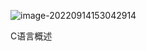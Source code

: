 ![image-20220914153042914](C:\Users\Administrator\AppData\Roaming\Typora\typora-user-images\image-20220914153042914.png)

C语言概述